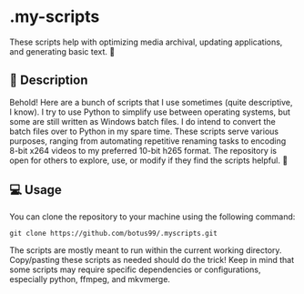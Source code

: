 # .my-scripts
These scripts help with optimizing media archival, updating applications, and generating basic text.  👀

## 📖 Description
Behold! Here are a bunch of scripts that I use sometimes (quite descriptive, I know). I try to use Python to simplify use between operating systems, but some are still written as Windows batch files. I do intend to convert the batch files over to Python in my spare time. These scripts serve various purposes, ranging from automating repetitive renaming tasks to encoding 8-bit x264 videos to my preferred 10-bit h265 format. The repository is open for others to explore, use, or modify if they find the scripts helpful. 🌟

## 💻 Usage
You can clone the repository to your machine using the following command:
```
git clone https://github.com/botus99/.myscripts.git
```
The scripts are mostly meant to run within the current working directory. Copy/pasting these scripts as needed should do the trick! 
Keep in mind that some scripts may require specific dependencies or configurations, especially python, ffmpeg, and mkvmerge.
